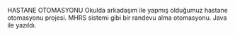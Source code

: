 HASTANE OTOMASYONU
Okulda arkadaşım ile yapmış olduğumuz hastane otomasyonu projesi.
MHRS sistemi gibi bir randevu alma otomasyonu.
Java ile yazıldı.

